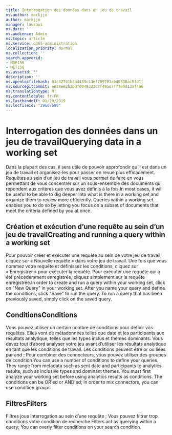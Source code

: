 ```yaml
---
title: Interrogation des données dans un jeu de travail
ms.author: markjjo
author: markjjo
manager: laurawi
ms.date: ''
ms.audience: Admin
ms.topic: article
ms.service: o365-administration
localization_priority: Normal
ms.collection: ''
search.appverid:
- MOE150
- MET150
ms.assetid: ''
description: ''
ms.openlocfilehash: 03c82741b3a4433c43ef709701ab40330ac5fd1f
ms.sourcegitcommit: ee28ee2b2bdfd049333c2f495d7f7780d13af4a6
ms.translationtype: MT
ms.contentlocale: fr-FR
ms.lasthandoff: 01/29/2019
ms.locfileid: "29607680"
---
```

# <a name="querying-data-in-a-working-set"></a><span data-ttu-id="549cb-102">Interrogation des données dans un jeu de travail</span><span class="sxs-lookup"><span data-stu-id="549cb-102">Querying data in a working set</span></span>

<span data-ttu-id="549cb-p101">Dans la plupart des cas, il sera utile de pouvoir approfondir qu’il est dans un jeu de travail et organisez-les pour passer en revue plus efficacement. Requêtes au sein d’un jeu de travail vous permet de faire en vous permettant de vous concentrer sur un sous-ensemble des documents qui répondent aux critères que vous avez définis à la fois.</span><span class="sxs-lookup"><span data-stu-id="549cb-p101">In most cases, it will be useful to be able to dig deeper into what is there in a working set and organize them to review more efficiently. Queries within a working set enables you to do so by letting you focus on a subset of documents that meet the criteria defined by you at once.</span></span>

## <a name="creating-and-running-a-query-within-a-working-set"></a><span data-ttu-id="549cb-105">Création et exécution d’une requête au sein d’un jeu de travail</span><span class="sxs-lookup"><span data-stu-id="549cb-105">Creating and running a query within a working set</span></span>

<span data-ttu-id="549cb-p102">Pour pouvoir créer et exécuter une requête au sein de votre jeu de travail, cliquez sur « Nouvelle requête » dans votre jeu de travail. Une fois que vous nommez votre requête et définissez les conditions, cliquez sur « Enregistrer » pour exécuter la requête. Pour exécuter une requête qui a été précédemment enregistrée, cliquez simplement sur la requête enregistrée.</span><span class="sxs-lookup"><span data-stu-id="549cb-p102">In order to create and run a query within your working set, click on "New Query" in your working set. After you name your query and define the conditions, click "Save" to run the query. To run a query that has been previously saved, simply click on the saved query.</span></span>

## <a name="conditions"></a><span data-ttu-id="549cb-109">Conditions</span><span class="sxs-lookup"><span data-stu-id="549cb-109">Conditions</span></span>

<span data-ttu-id="549cb-p103">Vous pouvez utiliser un certain nombre de conditions pour définir vos requêtes. Elles vont de métadonnées telles que date et les participants aux résultats analytique, telles que les types inclus et thèmes dominants. Vous devez tout d’abord analyser votre jeu avant d’utiliser les résultats analytique en tant que les conditions de travail. Les conditions peuvent être or ou liées par and ; Pour combiner des connecteurs, vous pouvez utiliser des groupes de condition.</span><span class="sxs-lookup"><span data-stu-id="549cb-p103">You can use a number of conditions to define your queries. They range from metadata such as sent date and participants to analytics results, such as inclusive types and dominant themes. You must first analyze your working set before using analytics results as conditions. The conditions can be OR'ed or AND'ed; in order to mix connectors, you can use condition groups.</span></span>

## <a name="filters"></a><span data-ttu-id="549cb-114">Filtres</span><span class="sxs-lookup"><span data-stu-id="549cb-114">Filters</span></span>
<span data-ttu-id="549cb-115">Filtres joue interrogation au sein d’une requête ; Vous pouvez filtrer trop conditions votre condition de recherche.</span><span class="sxs-lookup"><span data-stu-id="549cb-115">Filters act as querying within a query; You can overly filter conditions on your search condition.</span></span>


